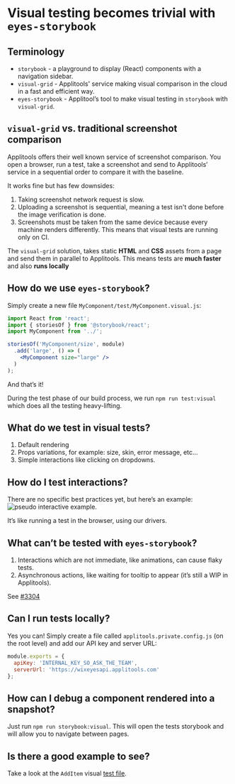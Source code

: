 # Visual testing becomes trivial with **`eyes-storybook`**

## Terminology

- `storybook` - a playground to display (React) components with a navigation sidebar.
- `visual-grid` - Applitools' service making visual comparison in the cloud in a fast and efficient way.
- `eyes-storybook` - Applitool’s tool to make visual testing in `storybook` with `visual-grid`.

## `visual-grid` vs. traditional screenshot comparison

Applitools offers their well known service of screenshot comparison. You open a browser, run a test, take a screenshot and send to Applitools’ service in a sequential order to compare it with the baseline.

It works fine but has few downsides:

1. Taking screenshot network request is slow.
2. Uploading a screenshot is sequential, meaning a test isn't done before the image verification is done.
3. Screenshots must be taken from the same device because every machine renders differently. This means that visual tests are running only on CI.

The `visual-grid` solution, takes static **HTML** and **CSS** assets from a page and send them in parallel to Applitools.
This means tests are **much faster** and also **runs locally**

## How do we use `eyes-storybook`?

Simply create a new file `MyComponent/test/MyComponent.visual.js`:

```jsx
import React from 'react';
import { storiesOf } from '@storybook/react';
import MyComponent from '../';

storiesOf('MyComponent/size', module)
  .add('large', () => (
    <MyComponent size="large" />
  )
);
```

And that’s it!

During the test phase of our build process, we run `npm run test:visual` which does all the testing heavy-lifting.

## What do we test in visual tests?

1. Default rendering
2. Props variations, for example: size, skin, error message, etc…
3. Simple interactions like clicking on dropdowns.

## How do I test interactions?

There are no specific best practices yet, but here’s an example:
![pseudo interactive example](../assets/component-visual-test-interactive.png).

It’s like running a test in the browser, using our drivers.

## What can’t be tested with `eyes-storybook`?

1. Interactions which are not immediate, like animations, can cause flaky tests.
2. Asynchronous actions, like waiting for tooltip to appear (it’s still a WIP in Applitools).

See [#3304](https://github.com/wix/wix-style-react/issues/3304)

## Can I run tests locally?

Yes you can!
Simply create a file called `applitools.private.config.js` (on the root level) and add our API key and server URL:

```js
module.exports = {
  apiKey: 'INTERNAL_KEY_SO_ASK_THE_TEAM',
  serverUrl: 'https://wixeyesapi.applitools.com'
};
```

## How can I debug a component rendered into a snapshot?

Just run `npm run storybook:visual`. This will open the tests storybook and will allow you to navigate between pages.

## Is there a good example to see?

Take a look at the `AddItem` visual [test file](https://github.com/wix/wix-style-react/blob/master/src/AddItem/tests/AddItem.visual.js).
